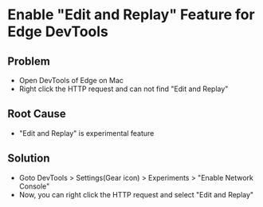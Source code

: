 # Enable "Edit and Replay" Feature for Edge DevTools

## Problem
* Open DevTools of Edge on Mac
* Right click the HTTP request and can not find "Edit and Replay"

## Root Cause
* "Edit and Replay" is experimental feature

## Solution
* Goto DevTools > Settings(Gear icon) > Experiments > "Enable Network Console"
* Now, you can right click the HTTP request and select "Edit and Replay"
